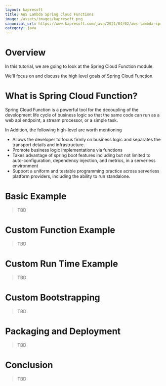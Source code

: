 ```yaml
---
layout: kapresoft
title: AWS Lambda Spring Cloud Functions
image: /assets/images/kapresoft.png
canonical_url: https://www.kapresoft.com/java/2021/04/02/aws-lambda-springcloud-functions.html
category: java
---
```



# Overview

In this tutorial, we are going to look at the Spring Cloud Function module.

We'll focus on and discuss the high level goals of Spring Cloud Function.

<!--excerpt-->

# What is Spring Cloud Function?

Spring Cloud Function is a powerful tool for the decoupling of the development life cycle of business logic so that the same code can run as a web api endpoint, a stream processor, or a simple task.

In Addition, the following high-level are worth mentioning

- Allows the developer to focus firmly on business logic and separates the transport details and infrastructure.
- Promote business logic implementations via functions
- Takes advantage of spring boot features including but not limited to auto-configuration, dependency injection, and metrics, in a serverless environment
- Support a uniform and testable programming practice across serverless platform providers, including the ability to run standalone.

# Basic Example

>TBD

# Custom Function Example

>TBD

# Custom Run Time Example

>TBD

# Custom Bootstrapping

>TBD

# Packaging and Deployment

>TBD
> 
# Conclusion

>TBD